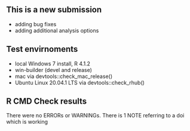 ## This is a new submission
* adding bug fixes
* adding additional analysis options

## Test envirnoments
* local Windows 7 install, R 4.1.2
* win-builder (devel and release)
* mac via devtools::check_mac_release()
* Ubuntu Linux 20.04.1 LTS via devtools::check_rhub()

## R CMD Check results
There were no ERRORs or WARNINGs.
There is 1 NOTE referring to a doi which is working 


